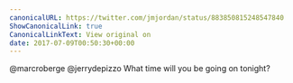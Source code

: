 ```yaml
---
canonicalURL: https://twitter.com/jmjordan/status/883850815248547840
ShowCanonicalLink: true
CanonicalLinkText: View original on
date: 2017-07-09T00:50:30+00:00
---
```

@marcroberge @jerrydepizzo What time will you be going on tonight?